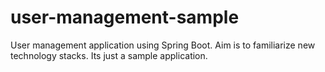 # user-management-sample
User management application using Spring Boot. Aim is to familiarize new technology stacks. Its just a sample application.
